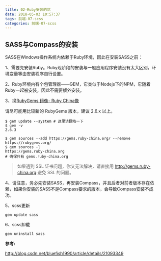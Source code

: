 ```yaml
---
title: 02-Ruby安装的坑
date: 2018-05-03 10:57:37
tags: 前端-07-scss
categories: 前端-07-scss
---
```

## SASS与Compass的安装

SASS在Windows操作系统内依赖于Ruby环境，因此在安装SASS之前：

1、需要先安装Ruby。Ruby现阶段的安装与一般应用程序安装没有太大区别，环境变量等由安装程序自行设置。

2、Ruby环境内有个包管理器——GEM，它类似于Nodejs下的NPM，它随着Ruby一起被安装，因此不需要额外安装。

3、换[RubyGems 镜像- Ruby China像](http://gems.ruby-china.org/)

请尽可能用比较新的 RubyGems 版本，建议 2.6.x 以上。
```
$ gem update --system # 这里请翻墙一下
$ gem -v
2.6.3
```


```
$ gem sources --add https://gems.ruby-china.org/ --remove https://rubygems.org/
$ gem sources -l
https://gems.ruby-china.org
# 确保只有 gems.ruby-china.org
```
> 如果遇到 SSL 证书问题，你又无法解决，请直接用 http://gems.ruby-china.org 避免 SSL 的问题。

4、请注意，务必先安装SASS，再安装Compass，并且后者对前者版本存在依赖，如果你安装的SASS不是Compass要求的版本，会导致Compass安装不成功。

5、scss更新

```
gem update sass

```
6、scss卸载
```
gem uninstall sass
```



**参考:**

http://blog.csdn.net/bluefish1990/article/details/21093349